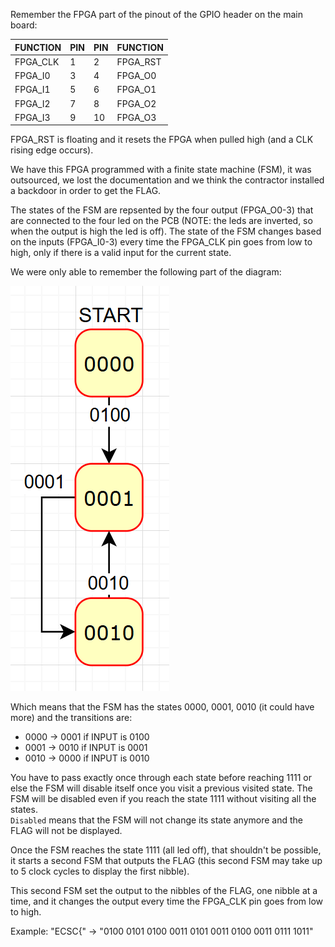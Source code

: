 Remember the FPGA part of the pinout of the GPIO header on the main board:

| FUNCTION   | PIN | PIN | FUNCTION |
| ---------- | --- | --- | -------- |
| FPGA_CLK | 1   | 2   | FPGA_RST |
| FPGA_I0    | 3   | 4   | FPGA_O0  |
| FPGA_I1    | 5   | 6   | FPGA_O1  |
| FPGA_I2    | 7   | 8   | FPGA_O2  |
| FPGA_I3    | 9   | 10  | FPGA_O3  |

FPGA_RST is floating and it resets the FPGA when pulled high (and a CLK rising edge occurs).

We have this FPGA programmed with a finite state machine (FSM), it was outsourced, we lost the documentation and we think the contractor installed a backdoor in order to get the FLAG.

The states of the FSM are repsented by the four output (FPGA_O0-3) that are connected to the four led on the PCB (NOTE: the leds are inverted, so when the output is high the led is off).
The state of the FSM changes based on the inputs (FPGA_I0-3) every time the FPGA_CLK pin goes from low to high, only if there is a valid input for the current state.

We were only able to remember the following part of the diagram:

![FSM](FSM.png)

Which means that the FSM has the states 0000, 0001, 0010 (it could have more) and the transitions are:

- 0000 -> 0001 if INPUT is 0100
- 0001 -> 0010 if INPUT is 0001
- 0010 -> 0000 if INPUT is 0010

You have to pass exactly once through each state before reaching 1111 or else the FSM will disable itself once you visit a previous visited state. The FSM will be disabled even if you reach the state 1111 without visiting all the states.  
`Disabled` means that the FSM will not change its state anymore and the FLAG will not be displayed.

Once the FSM reaches the state 1111 (all led off), that shouldn't be possible, it starts a second FSM that outputs the FLAG (this second FSM may take up to 5 clock cycles to display the first nibble).

This second FSM set the output to the nibbles of the FLAG, one nibble at a time, and it changes the output every time the FPGA_CLK pin goes from low to high.

Example: "ECSC{" -> "0100 0101 0100 0011 0101 0011 0100 0011 0111 1011"
